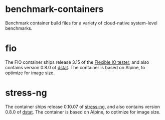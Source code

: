 # benchmark-containers
Benchmark container build files for a variety of cloud-native system-level
benchmarks.

fio
===
The FIO container ships release 3.15 of the
[Flexible IO tester](https://github.com/axboe/fio), and also contains version
0.8.0 of [dstat](https://github.com/dagwieers/dstat).
The container is based on Alpine, to optimize for image size.

stress-ng
=========
The container ships release 0.10.07 of
[stress-ng](https://github.com/ColinIanKing/stress-ng), and also contains
version 0.8.0 of [dstat](https://github.com/dagwieers/dstat).
The container is based on Alpine, to optimize for image size.
